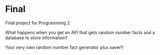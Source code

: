 # Final
Final project for Programming 2

What happens when you get an API that gets random number facts and a database to store information?

Your very own random number fact generator plus saver!!
